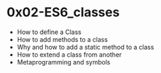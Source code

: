 # 0x02-ES6_classes
- How to define a Class
- How to add methods to a class
- Why and how to add a static method to a class
- How to extend a class from another
- Metaprogramming and symbols
